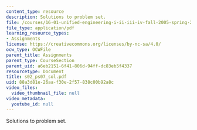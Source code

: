 ```yaml
---
content_type: resource
description: Solutions to problem set.
file: /courses/16-01-unified-engineering-i-ii-iii-iv-fall-2005-spring-2006/88a3d81e26aaf30e2f57838c00b92a8c_s02_ps07_sol.pdf
file_type: application/pdf
learning_resource_types:
- Assignments
license: https://creativecommons.org/licenses/by-nc-sa/4.0/
ocw_type: OCWFile
parent_title: Assignments
parent_type: CourseSection
parent_uid: a6eb2151-6f41-806d-94ff-dc83eb5f4337
resourcetype: Document
title: s02_ps07_sol.pdf
uid: 88a3d81e-26aa-f30e-2f57-838c00b92a8c
video_files:
  video_thumbnail_file: null
video_metadata:
  youtube_id: null
---
```

Solutions to problem set.